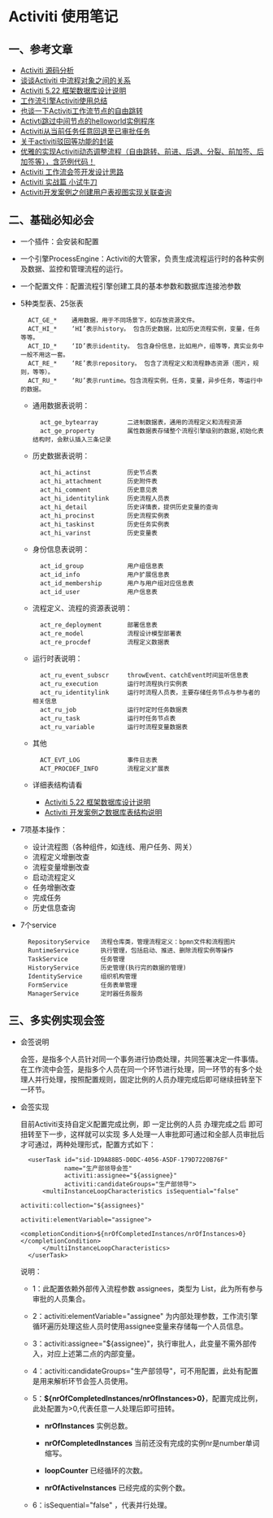 Activiti 使用笔记
===========================

一、参考文章
-----------------------------------------------------------

* [Activiti 源码分析](http://jiangwenfeng762.iteye.com/blog/1338553)
* [谈谈Activiti 中流程对象之间的关系](http://www.kafeitu.me/activiti/2012/08/09/activiti-objects.html)
* [Activiti 5.22 框架数据库设计说明](http://lucaslz.com/2016/11/15/java/activiti/activiti-db-5-22/)
* [工作流引擎Activiti使用总结](http://www.kafeitu.me/activiti/2012/03/22/workflow-activiti-action.html)
* [也谈一下Activiti工作流节点的自由跳转](http://blog.csdn.net/bluejoe2000/article/details/41778737)
* [Activti跳过中间节点的helloworld实例程序](http://blog.csdn.net/songzheng_741/article/details/17289633)
* [Activiti从当前任务任意回退至已审批任务](http://blog.csdn.net/bluejoe2000/article/details/39994647)
* [关于activiti驳回等功能的封装](http://blog.csdn.net/aochuanguying/article/details/7594197)
* [优雅的实现Activiti动态调整流程（自由跳转、前进、后退、分裂、前加签、后加签等），含范例代码！](http://blog.csdn.net/bluejoe2000/article/details/42234847)
* [Activiti 工作流会签开发设计思路](http://man1900.iteye.com/blog/1607753)
* [Activiti 实战篇 小试牛刀](http://blog.csdn.net/qq_30739519/article/details/51166062?spm=5176.100239.blogcont58641.3.xczVDw)
* [Activiti开发案例之创建用户表视图实现关联查询](https://blog.52itstyle.vip/archives/3706/)

二、基础必知必会
---------------------------

* 一个插件：会安装和配置

* 一个引擎ProcessEngine：Activiti的大管家，负责生成流程运行时的各种实例及数据、监控和管理流程的运行。

* 一个配置文件：配置流程引擎创建工具的基本参数和数据库连接池参数

* 5种类型表、25张表

		ACT_GE_*	通用数据，用于不同场景下，如存放资源文件。
		ACT_HI_*	‘HI’表示history。 包含历史数据，比如历史流程实例，变量，任务等等。
		ACT_ID_*	‘ID’表示identity。 包含身份信息，比如用户，组等等，真实业务中一般不用这一套。
		ACT_RE_*	‘RE’表示repository。 包含了流程定义和流程静态资源（图片，规则，等等）。
		ACT_RU_*	‘RU’表示runtime。包含流程实例，任务，变量，异步任务，等运行中的数据。

	* 通用数据表说明：

			act_ge_bytearray		二进制数据表，通用的流程定义和流程资源
			act_ge_property			属性数据表存储整个流程引擎级别的数据,初始化表结构时，会默认插入三条记录

	* 历史数据表说明：

			act_hi_actinst			历史节点表
			act_hi_attachment		历史附件表
			act_hi_comment			历史意见表
			act_hi_identitylink		历史流程人员表
			act_hi_detail			历史详情表，提供历史变量的查询
			act_hi_procinst			历史流程实例表
			act_hi_taskinst			历史任务实例表
			act_hi_varinst			历史变量表

	* 身份信息表说明：

			act_id_group			用户组信息表
			act_id_info				用户扩展信息表
			act_id_membership		用户与用户组对应信息表
			act_id_user				用户信息表

	* 流程定义、流程的资源表说明：

			act_re_deployment		部署信息表
			act_re_model			流程设计模型部署表
			act_re_procdef			流程定义数据表

	* 运行时表说明：

			act_ru_event_subscr		throwEvent、catchEvent时间监听信息表
			act_ru_execution		运行时流程执行实例表
			act_ru_identitylink		运行时流程人员表，主要存储任务节点与参与者的相关信息
			act_ru_job				运行时定时任务数据表
			act_ru_task				运行时任务节点表
			act_ru_variable			运行时流程变量数据表

	* 其他

			ACT_EVT_LOG				事件日志表
			ACT_PROCDEF_INFO		流程定义扩展表

	* 详细表结构请看
	    * [Activiti 5.22 框架数据库设计说明](http://lucaslz.com/2016/11/15/java/activiti/activiti-db-5-22/)
	    * [Activiti 开发案例之数据库表结构说明](https://blog.52itstyle.vip/archives/3699/)

* 7项基本操作：

	* 设计流程图（各种组件，如连线、用户任务、网关）
	* 流程定义增删改查
	* 流程变量增删改查
	* 启动流程定义
	* 任务增删改查
	* 完成任务
	* 历史信息查询

* 7个service

		RepositoryService	流程仓库类，管理流程定义：bpmn文件和流程图片
		RuntimeService		执行管理，包括启动、推进、删除流程实例等操作
		TaskService			任务管理
		HistoryService		历史管理(执行完的数据的管理)
		IdentityService		组织机构管理
		FormService			任务表单管理
		ManagerService		定时器任务服务



三、多实例实现会签
------------------------------------------------------

* 会签说明

	会签，是指多个人员针对同一个事务进行协商处理，共同签署决定一件事情。 
	在工作流中会签，是指多个人员在同一个环节进行处理，同一环节的有多个处理人并行处理，按照配置规则，固定比例的人员办理完成后即可继续扭转至下一环节。

* 会签实现

	目前Activiti支持自定义配置完成比例，即 一定比例的人员 办理完成之后 即可扭转至下一步，这样就可以实现 多人处理一人审批即可通过和全部人员审批后才可通过，两种处理形式，配置方式如下：

		<userTask id="sid-1D9A88B5-D0DC-4056-A5DF-179D7220B76F" 
		          name="生产部领导会签" 
		          activiti:assignee="${assignee}" 
		          activiti:candidateGroups="生产部领导">
			<multiInstanceLoopCharacteristics isSequential="false" 
		                                       activiti:collection="${assignees}" 
		                                       activiti:elementVariable="assignee">
				<completionCondition>${nrOfCompletedInstances/nrOfInstances>0}</completionCondition>
			</multiInstanceLoopCharacteristics>
		</userTask>

	说明：

	* 1：此配置依赖外部传入流程参数 assignees，类型为 List<String>，此为所有参与审批的人员集合。

	* 2：activiti:elementVariable="assignee" 为内部处理参数，工作流引擎循环遍历处理这些人员时使用assignee变量来存储每一个人员信息。

	* 3：activiti:assignee="${assignee}"，执行审批人，此变量不需外部传入，对应上述第二点的内部变量。

	* 4：activiti:candidateGroups="生产部领导"，可不用配置，此处有配置是用来解析环节会签人员使用。
	
	* 5：**${nrOfCompletedInstances/nrOfInstances>0}**，配置完成比例，此处配置为>0,代表任意一人处理后即可扭转。

		* **nrOfInstances** 实例总数。

		* **nrOfCompletedInstances** 当前还没有完成的实例nr是number单词缩写。

		* **loopCounter** 已经循环的次数。

		* **nrOfActiveInstances** 已经完成的实例个数。

	* 6：isSequential="false" ，代表并行处理。








